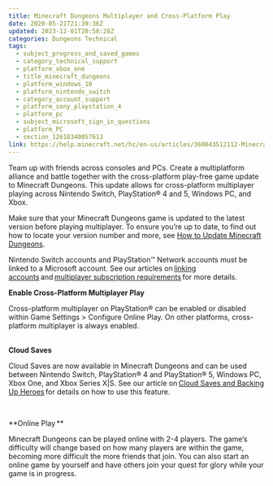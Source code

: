 ```yaml
---
title: Minecraft Dungeons Multiplayer and Cross-Platform Play
date: 2020-05-21T21:39:36Z
updated: 2023-12-01T20:58:28Z
categories: Dungeons Technical
tags:
  - subject_progress_and_saved_games
  - category_technical_support
  - platform_xbox_one
  - title_minecraft_dungeons
  - platform_windows_10
  - platform_nintendo_switch
  - category_account_support
  - platform_sony_playstation_4
  - platform_pc
  - subject_microsoft_sign_in_questions
  - platform_PC
  - section_12618340057613
link: https://help.minecraft.net/hc/en-us/articles/360043512112-Minecraft-Dungeons-Multiplayer-and-Cross-Platform-Play
---
```


Team up with friends across consoles and PCs. Create a multiplatform alliance and battle together with the cross-platform play-free game update to Minecraft Dungeons. This update allows for cross-platform multiplayer playing across Nintendo Switch, PlayStation® 4 and 5, Windows PC, and Xbox. 

Make sure that your Minecraft Dungeons game is updated to the latest version before playing multiplayer. To ensure you’re up to date, to find out how to locate your version number and more, see [How to Update Minecraft Dungeons](./Enable-Multiplayer-and-Cross-Platform-Play-for-Minecraft-Dungeons.md#h_01FG7WEN7BM1GT5NQW3HHP7791).

Nintendo Switch accounts and PlayStation™ Network accounts must be linked to a Microsoft account. See our articles on [linking accounts](../Dungeons-Accounts/Minecraft-Dungeons-Account-Issues-FAQ.md#signing-into-a-microsoft-account-for-online-multiplayer-on-nintendo-switch-and-playstation) and [multiplayer subscription requirements](../Dungeons-Accounts/Minecraft-Dungeons-Account-Issues-FAQ.md#creatinganaccountforminecraftdungeons) for more details. 

**Enable Cross-Platform Multiplayer Play** 

Cross-platform multiplayer on PlayStation® can be enabled or disabled within Game Settings \> Configure Online Play. On other platforms, cross-platform multiplayer is always enabled.   
 

**Cloud Saves** 

Cloud Saves are now available in Minecraft Dungeons and can be used between Nintendo Switch, PlayStation® 4 and PlayStation® 5, Windows PC, Xbox One, and Xbox Series X\|S. See our article on [Cloud Saves and Backing Up Heroes](./Upload-and-Download-Heroes-to-the-Cloud-in-Minecraft-Dungeons.md) for details on how to use this feature. 

  

**Online Play ** 

Minecraft Dungeons can be played online with 2-4 players. The game’s difficulty will change based on how many players are within the game, becoming more difficult the more friends that join. You can also start an online game by yourself and have others join your quest for glory while your game is in progress.
